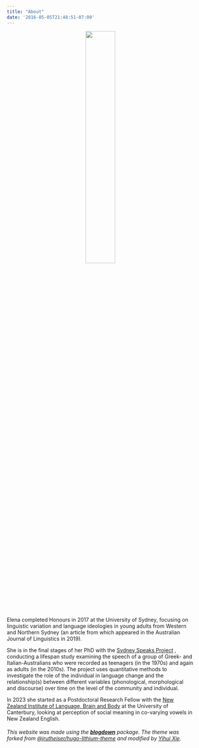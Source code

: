 ```yaml
---
title: "About"
date: '2016-05-05T21:48:51-07:00'
---
```

<p style="text-align:center;"><img src="/./about_files/Untitled design.png" alt="" width="40%" height="40%"> </p>

Elena completed Honours in 2017 at the University of Sydney, focusing on linguistic variation and language ideologies in young adults from Western and Northern Sydney (an article from which appeared in the Australian Journal of Linguistics in 2019).   

She is in the final stages of her PhD with the [Sydney Speaks Project](http://dynamicsoflanguage.edu.au/sydney-speaks/) , conducting a lifespan study examining the speech of a group of Greek- and Italian-Australians who were recorded as teenagers (in the 1970s) and again as adults (in the 2010s). The project uses quantitative methods to investigate the role of the individual in language change and the relationship(s) between different variables (phonological, morphological and discourse) over time on the level of the community and individual.

In 2023 she started as a Postdoctoral Research Fellow with the [New Zealand Institute of Language, Brain and Body](https://www.canterbury.ac.nz/nzilbb/) at the University of Canterbury, looking at perception of social meaning in co-varying vowels in New Zealand English. 

###### This website was made using the [**blogdown**](https://github.com/rstudio/blogdown) package. The theme was forked from [@jrutheiser/hugo-lithium-theme](https://github.com/jrutheiser/hugo-lithium-theme) and modified by [Yihui Xie](https://github.com/yihui/hugo-lithium).
